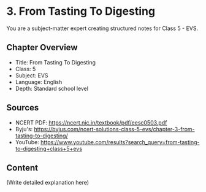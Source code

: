 # 3. From Tasting To Digesting

You are a subject-matter expert creating structured notes for Class 5 - EVS.

## Chapter Overview
- Title: From Tasting To Digesting
- Class: 5
- Subject: EVS
- Language: English
- Depth: Standard school level

## Sources
- NCERT PDF: https://ncert.nic.in/textbook/pdf/eesc0503.pdf
- Byju's: https://byjus.com/ncert-solutions-class-5-evs/chapter-3-from-tasting-to-digesting/
- YouTube: https://www.youtube.com/results?search_query=from-tasting-to-digesting+class+5+evs

## Content
(Write detailed explanation here)
